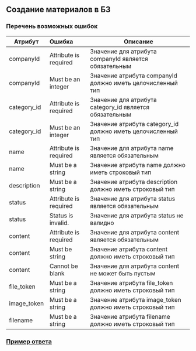 ## Создание материалов в БЗ
### Перечень возможных ошибок
| Атрибут | Ошибка                        | Описание                                            |
|---------|:------------------------------|-----------------------------------------------------|
| companyId | Attribute is required | Значение для атрибута companyId является обязательным |
| companyId | Must be an integer | Значение атрибута companyId должно иметь целочисленный тип |
| category_id | Attribute is required | Значение для атрибута category_id является обязательным |
| category_id | Must be an integer | Значение атрибута category_id должно иметь целочисленный тип |
| name | Attribute is required | Значение для атрибута name является обязательным |
| name | Must be a string | Значение атрибута name должно иметь строковый тип |
| description | Must be a string | Значение атрибута description должно иметь строковый тип |
| status | Attribute is required | Значение для атрибута status является обязательным |
| status | Status is invalid.    | Значение для атрибута status не валидно |
| content | Attribute is required | Значение для атрибута content является обязательным |
| content | Must be string | Значение атрибута content должно иметь строковый тип |
| content | Сannot be blank | Значение для атрибута content не может быть пустым |
| file_token | Must be a string | Значение атрибута file_token должно иметь строковый тип |
| image_token | Must be a string | Значение атрибута image_token должно иметь строковый тип |
| filename | Must be a string | Значение атрибута filename должно иметь строковый тип |
### [Пример ответа](https://github.com/ekvio-dev/integration-api-response-examples/blob/master/examples/v2/information/information_create.json)
